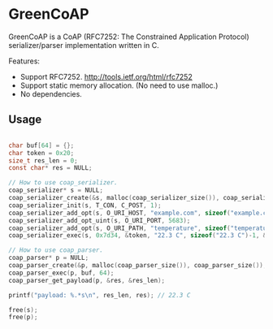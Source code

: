 # GreenCoAP

GreenCoAP is a CoAP (RFC7252: The Constrained Application Protocol) serializer/parser implementation written in C.

Features:

  * Support RFC7252. <http://tools.ietf.org/html/rfc7252>
  * Support static memory allocation. (No need to use malloc.)
  * No dependencies.

## Usage

```c

char buf[64] = {};
char token = 0x20;
size_t res_len = 0;
const char* res = NULL;

// How to use coap_serializer.
coap_serializer* s = NULL;
coap_serializer_create(&s, malloc(coap_serializer_size()), coap_serializer_size(), buf, 64);
coap_serializer_init(s, T_CON, C_POST, 1);
coap_serializer_add_opt(s, O_URI_HOST, "example.com", sizeof("example.com")-1);
coap_serializer_add_opt_uint(s, O_URI_PORT, 5683);
coap_serializer_add_opt(s, O_URI_PATH, "temperature", sizeof("temperature")-1);
coap_serializer_exec(s, 0x7d34, &token, "22.3 C", sizeof("22.3 C")-1, &res_len);

// How to use coap_parser.
coap_parser* p = NULL;
coap_parser_create(&p, malloc(coap_parser_size()), coap_parser_size());
coap_parser_exec(p, buf, 64);
coap_parser_get_payload(p, &res, &res_len);

printf("payload: %.*s\n", res_len, res); // 22.3 C

free(s);
free(p);

```
